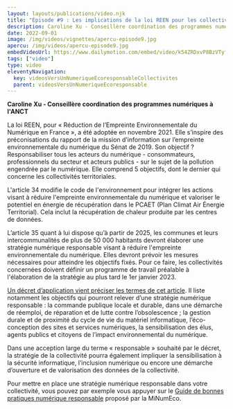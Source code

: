 ```yaml
---
layout: layouts/publications/video.njk
title: "Épisode #9 : Les implications de la loi REEN pour les collectivités territoriales"
description: Caroline Xu - Conseillère coordination des programmes numériques à l'ANCT revient sur les articles 34 et 35 concernant un numérique plus responsable pour les collectivités locales.
date: 2022-09-01
image: /img/videos/vignettes/apercu-episode9.jpg
apercu: /img/videos/apercu-episode9.jpg
embedVideoUrl: https://www.dailymotion.com/embed/video/k54ZRDxvP8BzVTyfLKU
tags: ["video"]
type: video
eleventyNavigation:
  key: videosVersUnNumeriqueEcoresponsableCollectivites
  parent: videosVersUnNumeriqueEcoresponsable
---
```


**Caroline Xu - Conseillère coordination des programmes numériques à l'ANCT**

La loi REEN, pour « Réduction de l’Empreinte Environnementale du Numérique en France », a été adoptée en novembre 2021. Elle s’inspire des préconisations du rapport de la mission d’information sur l’empreinte environnementale du numérique du Sénat de 2019. Son objectif ? Responsabiliser tous les acteurs du numérique - consommateurs, professionnels du secteur et acteurs publics - sur le sujet de la pollution engendrée par le numérique. Elle comprend 5 objectifs, dont le dernier qui concerne les collectivités territoriales.

L'article 34 modifie le code de l'environnement pour intégrer les actions visant à réduire l'empreinte environnementale du numérique  et valoriser le potentiel en énergie de récupération dans le PCAET (Plan Climat Air Énergie Territorial). Cela inclut la récupération de chaleur produite par les centres de données.

L’article 35 quant à lui dispose qu’à partir de 2025, les communes et leurs intercommunalités de plus de 50 000 habitants devront élaborer une stratégie numérique responsable visant à réduire l'empreinte environnementale du numérique. Elles devront prévoir les mesures nécessaires pour atteindre les objectifs fixés. Pour ce faire, les collectivités concernées doivent définir un programme de travail préalable à l'élaboration de la stratégie au plus tard le 1er janvier 2023.

[Un décret d’application vient préciser les termes de cet article](https://www.legifrance.gouv.fr/jorf/id/JORFTEXT000046113741). Il liste notamment les objectifs qui pourront relever d’une stratégie numérique responsable : la commande publique locale et durable, dans une démarche de réemploi, de réparation et de lutte contre l’obsolescence ; la gestion durale et de proximité du cycle de vie du matériel informatique, l’éco-conception des sites et services numériques, la sensibilisation des élus, agents publics et citoyens de l’impact environnemental du numérique. 

Dans une acception large du terme « responsable » souhaité par le décret, la stratégie de la collectivité pourra également impliquer la sensibilisation à la sécurité informatique, l’inclusion numérique ou encore une démarche d’ouverture et de valorisation des données de la collectivité.

Pour mettre en place une stratégie numérique responsable dans votre collectivité, vous pouvez par exemple vous appuyer sur le [Guide de bonnes pratiques numérique responsable](/publications/bonnes-pratiques/) proposé par la MiNumEco.
